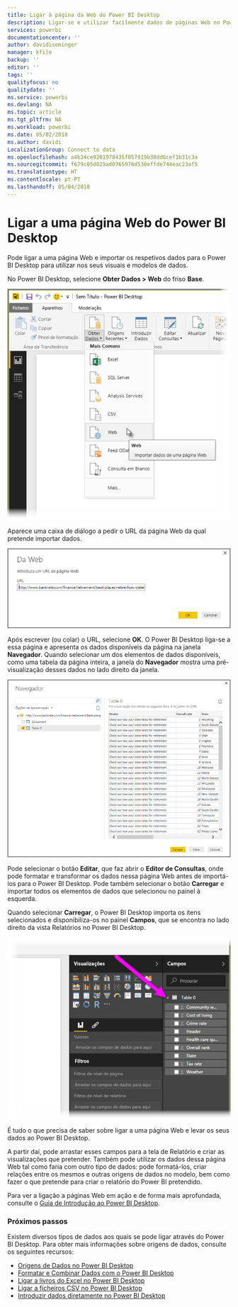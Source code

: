 ```yaml
---
title: Ligar à página da Web do Power BI Desktop
description: Ligar-se e utilizar facilmente dados de páginas Web no Power BI Desktop
services: powerbi
documentationcenter: ''
author: davidiseminger
manager: kfile
backup: ''
editor: ''
tags: ''
qualityfocus: no
qualitydate: ''
ms.service: powerbi
ms.devlang: NA
ms.topic: article
ms.tgt_pltfrm: NA
ms.workload: powerbi
ms.date: 05/02/2018
ms.author: davidi
LocalizationGroup: Connect to data
ms.openlocfilehash: a4b24ce9201978435f057919b30dd6cef1b31c3a
ms.sourcegitcommit: f679c05d029ad0765976d530effde744eac23af5
ms.translationtype: HT
ms.contentlocale: pt-PT
ms.lasthandoff: 05/04/2018
---
```

# <a name="connect-to-a-web-page-from-power-bi-desktop"></a>Ligar a uma página Web do Power BI Desktop
Pode ligar a uma página Web e importar os respetivos dados para o Power BI Desktop para utilizar nos seus visuais e modelos de dados.

No Power BI Desktop, selecione **Obter Dados > Web** do friso **Base**.

![](media/desktop-connect-to-web/connect-to-web_1.png)

Aparece uma caixa de diálogo a pedir o URL da página Web da qual pretende importar dados.

![](media/desktop-connect-to-web/connect-to-web_2.png)

Após escrever (ou colar) o URL, selecione **OK**. O Power BI Desktop liga-se a essa página e apresenta os dados disponíveis da página na janela **Navegador**. Quando selecionar um dos elementos de dados disponíveis, como uma tabela da página inteira, a janela do **Navegador** mostra uma pré-visualização desses dados no lado direito da janela.

![](media/desktop-connect-to-web/connect-to-web_3.png)

Pode selecionar o botão **Editar**, que faz abrir o **Editor de Consultas**, onde pode formatar e transformar os dados nessa página Web antes de importá-los para o Power BI Desktop. Pode também selecionar o botão **Carregar** e importar todos os elementos de dados que selecionou no painel à esquerda.

Quando selecionar **Carregar**, o Power BI Desktop importa os itens selecionados e disponibiliza-os no painel **Campos**, que se encontra no lado direito da vista Relatórios no Power BI Desktop.

![](media/desktop-connect-to-web/connect-to-web_4.png)

É tudo o que precisa de saber sobre ligar a uma página Web e levar os seus dados ao Power BI Desktop.

A partir daí, pode arrastar esses campos para a tela de Relatório e criar as visualizações que pretender. Também pode utilizar os dados dessa página Web tal como faria com outro tipo de dados: pode formatá-los, criar relações entre os mesmos e outras origens de dados no modelo, bem como fazer o que pretende para criar o relatório do Power BI pretendido.

Para ver a ligação a páginas Web em ação e de forma mais aprofundada, consulte o [Guia de Introdução ao Power BI Desktop](desktop-getting-started.md).

### <a name="next-steps"></a>Próximos passos
Existem diversos tipos de dados aos quais se pode ligar através do Power BI Desktop. Para obter mais informações sobre origens de dados, consulte os seguintes recursos:

* [Origens de Dados no Power BI Desktop](desktop-data-sources.md)
* [Formatar e Combinar Dados com o Power BI Desktop](desktop-shape-and-combine-data.md)
* [Ligar a livros do Excel no Power BI Desktop](desktop-connect-excel.md)   
* [Ligar a ficheiros CSV no Power BI Desktop](desktop-connect-csv.md)   
* [Introduzir dados diretamente no Power BI Desktop](desktop-enter-data-directly-into-desktop.md)   

